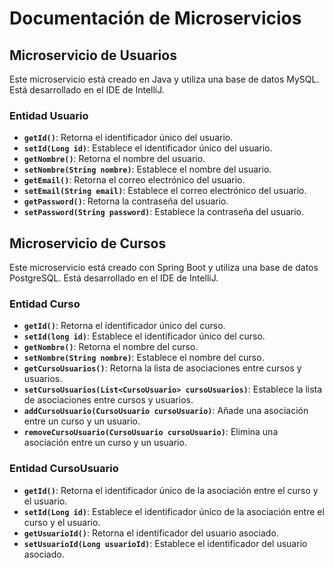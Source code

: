 # Documentación de Microservicios

## Microservicio de Usuarios

Este microservicio está creado en Java y utiliza una base de datos MySQL. Está desarrollado en el IDE de IntelliJ.

### Entidad Usuario

- **`getId()`**: Retorna el identificador único del usuario.
- **`setId(Long id)`**: Establece el identificador único del usuario.
- **`getNombre()`**: Retorna el nombre del usuario.
- **`setNombre(String nombre)`**: Establece el nombre del usuario.
- **`getEmail()`**: Retorna el correo electrónico del usuario.
- **`setEmail(String email)`**: Establece el correo electrónico del usuario.
- **`getPassword()`**: Retorna la contraseña del usuario.
- **`setPassword(String password)`**: Establece la contraseña del usuario.

## Microservicio de Cursos

Este microservicio está creado con Spring Boot y utiliza una base de datos PostgreSQL. Está desarrollado en el IDE de IntelliJ.

### Entidad Curso

- **`getId()`**: Retorna el identificador único del curso.
- **`setId(long id)`**: Establece el identificador único del curso.
- **`getNombre()`**: Retorna el nombre del curso.
- **`setNombre(String nombre)`**: Establece el nombre del curso.
- **`getCursoUsuarios()`**: Retorna la lista de asociaciones entre cursos y usuarios.
- **`setCursoUsuarios(List<CursoUsuario> cursoUsuarios)`**: Establece la lista de asociaciones entre cursos y usuarios.
- **`addCursoUsuario(CursoUsuario cursoUsuario)`**: Añade una asociación entre un curso y un usuario.
- **`removeCursoUsuario(CursoUsuario cursoUsuario)`**: Elimina una asociación entre un curso y un usuario.

### Entidad CursoUsuario

- **`getId()`**: Retorna el identificador único de la asociación entre el curso y el usuario.
- **`setId(Long id)`**: Establece el identificador único de la asociación entre el curso y el usuario.
- **`getUsuarioId()`**: Retorna el identificador del usuario asociado.
- **`setUsuarioId(Long usuarioId)`**: Establece el identificador del usuario asociado.
